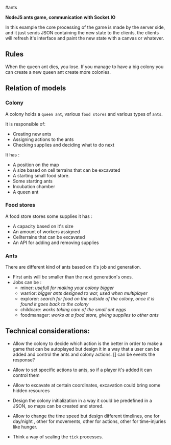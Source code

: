 #ants

**NodeJS ants game, communication with Socket.IO**

In this example the core processing of the game is made by the server side, and it just sends  JSON containing the new state to the clients, the clients will refresh it's interface and paint the new state with a canvas or whatever. 

## Rules

When the queen ant dies, you lose. If you manage to have a big colony you can create a new queen ant create more colonies.


## Relation of models

### Colony

A colony holds a `queen ant`, various `food stores` and various types of `ants`.

It is responsible of:
- Creating new ants
- Assigning actions to the ants
- Checking supplies and deciding what to do next

It has :
- A position on the map
- A size based on cell terrains that can be excavated
- A starting small food store.
- Some starting ants
- Incubation chamber
- A queen ant

### Food stores

A food store stores some supplies it has :
- A capacity based on it's size
- An amount of workers assigned
- Cellterrains that can be excavated
- An API for adding and removing supplies

### Ants

There are different kind of ants based on it's job and generation.

- First ants will be smaller than the next generation's ones.
- Jobs can be :
  - miner: *usefull for making your colony bigger*
  - warrior: *bigger ants designed to war, used when multiplayer*
  - explorer: *search for food on the outside of the colony, once it is found it goes back to the colony*
  - childcare: *works taking care of the small ant eggs*
  - foodmanager: *works at a food store, giving supplies to other ants*

## Technical considerations:

- Allow  the colony to decide which action is the better in order to make a game that can be autoplayed but design it in a way that a user can be added and control the ants and colony actions.
[] can be events the response?

- Allow to set specific actions to ants, so if a player it's added it can control them
- Allow to excavate at certain coordinates, excavation could bring some hidden resources
- Design the colony initialization in a way it could be predefined in a JSON, so maps can be created and stored.
- Allow to change the time speed but design different timelines, one for day/night , other for movements, other for actions, other for time-injuries like hunger.
- Think a way of scaling the `tick` processes.
